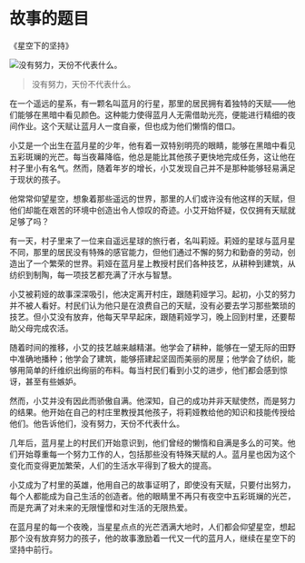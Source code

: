 # 故事的题目
《星空下的坚持》


![没有努力，天份不代表什么。](/images/6cbcdbfa921749d49a6f1387b0a6c636.jpg)

> 没有努力，天份不代表什么。

在一个遥远的星系，有一颗名叫蓝月的行星，那里的居民拥有着独特的天赋——他们能够在黑暗中看见颜色。这种能力使得蓝月人无需借助光亮，便能进行精细的夜间作业。这个天赋让蓝月人一度自豪，但也成为他们懒惰的借口。

小艾是一个出生在蓝月星的少年，他有着一双特别明亮的眼睛，能够在黑暗中看见五彩斑斓的光芒。每当夜幕降临，他总是能比其他孩子更快地完成任务，这让他在村子里小有名气。然而，随着年岁的增长，小艾发现自己并不是那种能够轻易满足于现状的孩子。

他常常仰望星空，想象着那些遥远的世界，那里的人们或许没有他这样的天赋，但他们却能在艰苦的环境中创造出令人惊叹的奇迹。小艾开始怀疑，仅仅拥有天赋就足够了吗？

有一天，村子里来了一位来自遥远星球的旅行者，名叫莉娅。莉娅的星球与蓝月星不同，那里的居民没有特殊的感官能力，但他们通过不懈的努力和勤奋的劳动，创造出了一个繁荣的世界。莉娅在蓝月星上教授村民们各种技艺，从耕种到建筑，从纺织到制陶，每一项技艺都充满了汗水与智慧。

小艾被莉娅的故事深深吸引，他决定离开村庄，跟随莉娅学习。起初，小艾的努力并不被人看好。村民们认为他只是在浪费自己的天赋，没有必要去学习那些繁琐的技艺。但小艾没有放弃，他每天早早起床，跟随莉娅学习，晚上回到村里，还要帮助父母完成农活。

随着时间的推移，小艾的技艺越来越精湛。他学会了耕种，能够在一望无际的田野中准确地播种；他学会了建筑，能够搭建起坚固而美丽的房屋；他学会了纺织，能够用简单的纤维织出绚丽的布料。每当村民们看到小艾的进步，他们都会感到惊讶，甚至有些嫉妒。

然而，小艾并没有因此而骄傲自满。他深知，自己的成功并非天赋使然，而是努力的结果。他开始在自己的村庄里教授其他孩子，将莉娅教给他的知识和技能传授给他们。他告诉他们，没有努力，天份不代表什么。

几年后，蓝月星上的村民们开始意识到，他们曾经的懒惰和自满是多么的可笑。他们开始尊重每一个努力工作的人，包括那些没有特殊天赋的人。蓝月星也因为这个变化而变得更加繁荣，人们的生活水平得到了极大的提高。

小艾成为了村里的英雄，他用自己的故事证明了，即使没有天赋，只要付出努力，每个人都能成为自己生活的创造者。他的眼睛里不再只有夜空中五彩斑斓的光芒，而是充满了对未来的无限憧憬和对生活的无限热爱。

在蓝月星的每一个夜晚，当星星点点的光芒洒满大地时，人们都会仰望星空，想起那个没有放弃努力的孩子，他的故事激励着一代又一代的蓝月人，继续在星空下的坚持中前行。